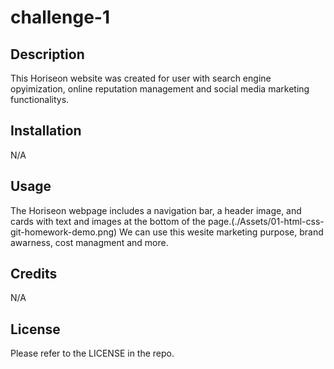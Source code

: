 # challenge-1
## Description

This Horiseon website was created for user with search engine opyimization, online reputation management and social media marketing functionalitys.

## Installation

N/A

## Usage

The Horiseon webpage includes a navigation bar, a header image, and cards with text and images at the bottom of the page.(./Assets/01-html-css-git-homework-demo.png)
We can use this wesite marketing purpose, brand awarness, cost managment and more.

## Credits

N/A

## License

Please refer to the LICENSE in the repo.